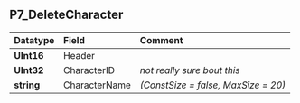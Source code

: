 ## P7\_DeleteCharacter ##
| **Datatype** | **Field** | **Comment** |
|:-------------|:----------|:------------|
| **UInt16**   | Header    |             |
| **UInt32**   | CharacterID| _not really sure bout this_  |
| **string**   | CharacterName | _(ConstSize = false, MaxSize = 20)_ |